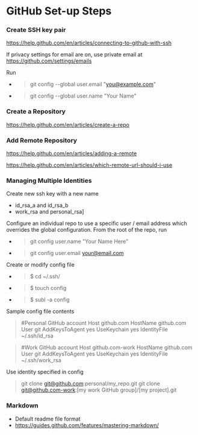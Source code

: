 # GitHub Set-up Steps

### Create SSH key pair
https://help.github.com/en/articles/connecting-to-github-with-ssh

If privacy settings for email are on, use private email at https://github.com/settings/emails

Run
* > git config --global user.email "you@example.com"
* > git config --global user.name "Your Name"

### Create a Repository
https://help.github.com/en/articles/create-a-repo

### Add Remote Repository
https://help.github.com/en/articles/adding-a-remote

https://help.github.com/en/articles/which-remote-url-should-i-use

### Managing Multiple Identities

Create new ssh key with a new name
* id_rsa_a and id_rsa_b
* work_rsa and personal_rsa]

Configure an individual repo to use a specific user / email address which overrides the global configuration. From the root of the repo, run
* > git config user.name "Your Name Here"
* > git config user.email your@email.com

Create or modify config file
* > $ cd ~/.ssh/
* > $ touch config
* > $ subl -a config

Sample config file contents
> #Personal GitHub account
Host github.com
 HostName github.com
 User git
 AddKeysToAgent yes
 UseKeychain yes
 IdentityFile ~/.ssh/id_rsa
 
>#Work GitHub account
Host github.com-work
 HostName github.com
 User git
 AddKeysToAgent yes
 UseKeychain yes
 IdentityFile ~/.ssh/work_rsa
 
Use identity specified in config
> git clone git@github.com:personal/my_repo.git
> git clone git@github.com-work:[my work GitHub group]/[my project].git

### Markdown
* Default readme file format
* https://guides.github.com/features/mastering-markdown/